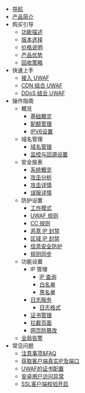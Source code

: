 * [导航](/uewaf/README)
* [产品简介](/uewaf/products/Illustrate)
* 购买引导
    * [功能描述](/uewaf/steer/Introduction)
    * [版本选择](/uewaf/steer/Version_selection)
    * [价格说明](/uewaf/steer/Price)
    * [产品优势](/uewaf/steer/Advantage)
    * [回收策略](/uewaf/steer/Recycling_strategy)
* 快速上手
    * [接入 UWAF](/uewaf/use/Access_UWAF)
    * [CDN 结合 UWAF](/uewaf/use/CDN_with_UWAF)
    * [DDoS 结合 UWAF](/uewaf/use/DDOS_with_UWAF)
* 操作指南
    * 概览
        * [基础概览](/uewaf/features/info/Info)
        * [配额管理](/uewaf/features/info/Quota_management)
        * [IPV6设置](/uewaf/features/info/IPv6)
    * 域名管理
        * [域名管理](/uewaf/features/domain/Domain_set)
        * [监控与回源设置](/uewaf/features/domain/Monitor_set)
    * 安全报表
        * [系统概览](/uewaf/features/report/Website_overview)
        * [攻击分析](/uewaf/features/report/Attack_analysis)
        * [攻击详情](/uewaf/features/report/Attack_details)
        * [误报详情](/uewaf/features/report/False_positive)
    * 防护设置
        * [工作模式](/uewaf/features/rule/Mode)
        * [UWAF 规则](/uewaf/features/rule/UWAF_rule)
        * [CC 规则](/uewaf/features/rule/CC_rule)
        * [恶意 IP 封禁](/uewaf/features/rule/Malicious_ip)
        * [区域 IP 封禁](/uewaf/features/rule/Regional_ban)
        * [信息安全防护](/uewaf/features/rule/Information_security)
        * [规则同步](/uewaf/features/rule/Rule_sync)
    * 功能设置
        * IP 管理
            * [IP 查询](/uewaf/features/expand/IP_query)
            * [白名单](/uewaf/features/expand/White_list)
            * [黑名单](/uewaf/features/expand/Black_list)
        * [日志服务](/uewaf/features/expand/Logs)
            * [日志格式](/uewaf/features/expand/logs_format)
        * [证书管理](/uewaf/features/expand/Certificate_management)
        * [拦截页面](/uewaf/features/expand/Intercept_page)
        * [网页防篡改](/uewaf/features/expand/Prevent_tampering)
    * [全局告警](/uewaf/message/Alert)
* 常见问题
    * [注意事项&FAQ](/uewaf/problem/FAQ)
    * [获取客户端真实IP及端口](/uewaf/problem/Get_realip)
    * [UWAF的证书配置](/uewaf/problem/SSL_cert_set)
    * [安卓用户访问异常](/uewaf/problem/SSL_Android)
    * [SSL客户端校验开启](/uewaf/problem/SSL_Client)

